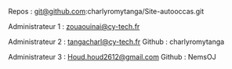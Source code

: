 Repos : git@github.com:charlyromytanga/Site-autooccas.git 


Administrateur 1 : zouaouinai@cy-tech.fr

Administrateur 2 : tangacharl@cy-tech.fr
Github : charlyromytanga 

Administrateur 3 : Houd.houd2612@gmail.com 
Github :  NemsOJ 
